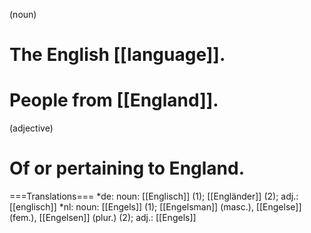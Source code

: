 (noun)
# The English [[language]].
# People from [[England]].

(adjective)
# Of or pertaining to England.

===Translations===
*de: noun: [[Englisch]] (1); [[Engländer]] (2); adj.: [[englisch]]
*nl: noun: [[Engels]] (1); [[Engelsman]] (masc.), [[Engelse]] (fem.), [[Engelsen]] (plur.) (2); adj.: [[Engels]]
